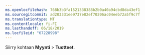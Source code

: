 ```yaml
---
ms.openlocfilehash: 768b3b3fa1521338388b2b0a40a94cbd8da43ef1
ms.sourcegitcommit: ad203331ee9737e82ef70206ac04eeb72a5f9c7f
ms.translationtype: MT
ms.contentlocale: fi-FI
ms.lasthandoff: 06/18/2019
ms.locfileid: "67228998"
---
```

Siirry kohtaan **Myynti** > **Tuotteet**.